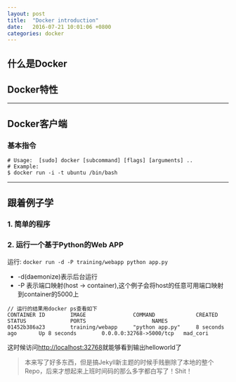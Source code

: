 ```yaml
---
layout: post
title:  "Docker introduction"
date:   2016-07-21 10:01:06 +0800
categories: docker
---
```


## 什么是Docker

## Docker特性

---

## Docker客户端

### 基本指令

```
# Usage:  [sudo] docker [subcommand] [flags] [arguments] ..
# Example:
$ docker run -i -t ubuntu /bin/bash
```

---

## 跟着例子学

### 1. 简单的程序

### 2. 运行一个基于Python的Web APP

运行: `docker run -d -P training/webapp python app.py`

- -d(daemonize)表示后台运行
- -P 表示端口映射(host -> container),这个例子会将host的任意可用端口映射到container的5000上

```
// 运行的结果用docker ps查看如下
CONTAINER ID        IMAGE               COMMAND             CREATED             STATUS              PORTS                     NAMES
01452b386a23        training/webapp     "python app.py"     8 seconds ago       Up 8 seconds        0.0.0.0:32768->5000/tcp   mad_cori
```

这时候访问[http://localhost:32768](http://localhost:32768)就能够看到输出helloworld了

> 本来写了好多东西，但是搞Jekyll新主题的时候手贱删除了本地的整个Repo，后来才想起来上班时间码的那么多字都白写了！Shit！
